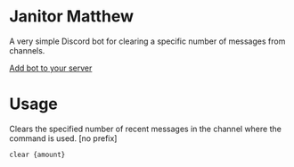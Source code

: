# Janitor Matthew

A very simple Discord bot for clearing a specific number of messages from channels.

[Add bot to your server](https://discord.com/oauth2/authorize?client_id=1261256672547176560)

# Usage

Clears the specified number of recent messages in the channel where the command is used. [no prefix]

`clear {amount}`